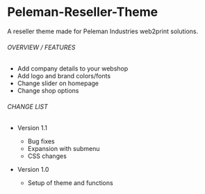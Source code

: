 # Peleman-Reseller-Theme
A reseller theme made for Peleman Industries web2print solutions.

###### OVERVIEW / FEATURES
- Add company details to your webshop
- Add logo and brand colors/fonts
- Change slider on homepage
- Change shop options

###### CHANGE LIST
- Version 1.1
  - Bug fixes
  - Expansion with submenu
  - CSS changes

- Version 1.0
  - Setup of theme and functions
